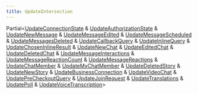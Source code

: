 ```yaml
---
title: UpdateIntersection
---
```


<div class="font-mono whitespace-pre"><span href="/">Partial</span><span class="opacity-50">&lt;</span><a href="/gh/types/updateconnectionstate"  >UpdateConnectionState</a> <span class="opacity-50">&amp;</span> <a href="/gh/types/updateauthorizationstate"  >UpdateAuthorizationState</a> <span class="opacity-50">&amp;</span> <a href="/gh/types/updatenewmessage"  >UpdateNewMessage</a> <span class="opacity-50">&amp;</span> <a href="/gh/types/updatemessageedited"  >UpdateMessageEdited</a> <span class="opacity-50">&amp;</span> <a href="/gh/types/updatemessagescheduled"  >UpdateMessageScheduled</a> <span class="opacity-50">&amp;</span> <a href="/gh/types/updatemessagesdeleted"  >UpdateMessagesDeleted</a> <span class="opacity-50">&amp;</span> <a href="/gh/types/updatecallbackquery"  >UpdateCallbackQuery</a> <span class="opacity-50">&amp;</span> <a href="/gh/types/updateinlinequery"  >UpdateInlineQuery</a> <span class="opacity-50">&amp;</span> <a href="/gh/types/updatechoseninlineresult"  >UpdateChosenInlineResult</a> <span class="opacity-50">&amp;</span> <a href="/gh/types/updatenewchat"  >UpdateNewChat</a> <span class="opacity-50">&amp;</span> <a href="/gh/types/updateeditedchat"  >UpdateEditedChat</a> <span class="opacity-50">&amp;</span> <a href="/gh/types/updatedeletedchat"  >UpdateDeletedChat</a> <span class="opacity-50">&amp;</span> <a href="/gh/types/updatemessageinteractions"  >UpdateMessageInteractions</a> <span class="opacity-50">&amp;</span> <a href="/gh/types/updatemessagereactioncount"  >UpdateMessageReactionCount</a> <span class="opacity-50">&amp;</span> <a href="/gh/types/updatemessagereactions"  >UpdateMessageReactions</a> <span class="opacity-50">&amp;</span> <a href="/gh/types/updatechatmember"  >UpdateChatMember</a> <span class="opacity-50">&amp;</span> <a href="/gh/types/updatemychatmember"  >UpdateMyChatMember</a> <span class="opacity-50">&amp;</span> <a href="/gh/types/updatedeletedstory"  >UpdateDeletedStory</a> <span class="opacity-50">&amp;</span> <a href="/gh/types/updatenewstory"  >UpdateNewStory</a> <span class="opacity-50">&amp;</span> <a href="/gh/types/updatebusinessconnection"  >UpdateBusinessConnection</a> <span class="opacity-50">&amp;</span> <a href="/gh/types/updatevideochat"  >UpdateVideoChat</a> <span class="opacity-50">&amp;</span> <a href="/gh/types/updateprecheckoutquery"  >UpdatePreCheckoutQuery</a> <span class="opacity-50">&amp;</span> <a href="/gh/types/updatejoinrequest"  >UpdateJoinRequest</a> <span class="opacity-50">&amp;</span> <a href="/gh/types/updatetranslations"  >UpdateTranslations</a> <span class="opacity-50">&amp;</span> <a href="/gh/types/updatepoll"  >UpdatePoll</a> <span class="opacity-50">&amp;</span> <a href="/gh/types/updatevoicetranscription"  >UpdateVoiceTranscription</a><span class="opacity-50">&gt;</span></div>

